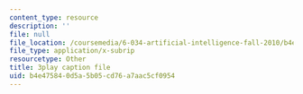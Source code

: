 ```yaml
---
content_type: resource
description: ''
file: null
file_location: /coursemedia/6-034-artificial-intelligence-fall-2010/b4e475840d5a5b05cd76a7aac5cf0954_PwhiWxHK8o.srt
file_type: application/x-subrip
resourcetype: Other
title: 3play caption file
uid: b4e47584-0d5a-5b05-cd76-a7aac5cf0954
---
```

